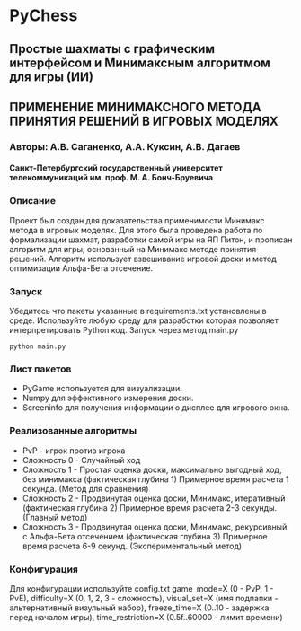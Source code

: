 
# PyChess

## Простые шахматы с графическим интерфейсом и Минимаксным алгоритмом для игры (ИИ)

## ПРИМЕНЕНИЕ МИНИМАКСНОГО МЕТОДА ПРИНЯТИЯ РЕШЕНИЙ В ИГРОВЫХ МОДЕЛЯХ

### Авторы: А.В. Саганенко, А.А. Куксин, А.В. Дагаев

#### Санкт-Петербургский государственный университет телекоммуникаций им. проф. М. А. Бонч-Бруевича

### Описание

Проект был создан для доказательства применимости Минимакс метода в игровых моделях. Для этого была проведена работа по формализации шахмат, разработки самой игры на ЯП Питон, и прописан алгоритм для игры, основанный на Минимакс методе принятия решений. Алгоритм использует взвешивание игровой доски и метод оптимизации Альфа-Бета отсечение.

### Запуск

Убедитесь что пакеты указанные в requirements.txt установлены в среде. Используйте любую среду для разработки которая позволяет интерпретировать Python код. Запуск через метод main.py

``` python3
python main.py
```

### Лист пакетов

* PyGame используется для визуализации.
* Numpy для эффективного измерения доски.
* Screeninfo для получения информации о дисплее для игрового окна.

### Реализованные алгоритмы

* PvP - игрок против игрока
* Сложность 0 - Случайный ход
* Сложность 1 - Простая оценка доски, максимально выгодный ход, без минимакса (фактическая глубина 1) Примерное время расчета 1 секунда. (Метод для сравнения)
* Сложность 2 - Продвинутая оценка доски, Минимакс, итеративный (фактическая глубина 2) Примерное время расчета 2-3 секунды. (Главный метод)
* Сложность 3 - Продвинутая оценка доски, Минимакс, рекурсивный с Альфа-Бета отсечением (фактическая глубина 3) Примерное время расчета 6-9 секунд. (Экспериментальный метод)

### Конфигурация

Для конфигурации используйте config.txt
game_mode=X (0 - PvP, 1 - PvE),
difficulty=X (0, 1, 2, 3 - сложность),
visual_set=X (имя подпапки - альтернативный визульный набор),
freeze_time=X (0..10 - задержка перед началом игры),
time_restriction=X (0.5f..60000 - лимит времени)
